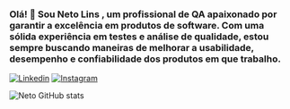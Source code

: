### Olá! 👋 Sou Neto Lins , um profissional de QA apaixonado por garantir a excelência em produtos de software. Com uma sólida experiência em testes e análise de qualidade, estou sempre buscando maneiras de melhorar a usabilidade, desempenho e confiabilidade dos produtos em que trabalho.

[![Linkedin](https://img.shields.io/badge/LinkedIn-0077B5?style=for-the-badge&logo=linkedin&logoColor=white)](https://www.linkedin.com/in/neto-lins-pcd-528aa050/)
[![Instagram](https://img.shields.io/badge/Instagram-E4405F?style=for-the-badge&logo=instagram&logoColor=white)](https://www.instagram.com/setimus.lins/)

![Neto GitHub stats](https://github-readme-stats.vercel.app/api?username=jrlneto&show_icons=true&theme=radical)
